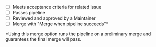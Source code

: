* [ ] Meets acceptance criteria for related issue
* [ ] Passes pipeline
* [ ] Reviewed and approved by a Maintainer
* [ ] Merge with "Merge when pipeline succeeds"*

*Using this merge option runs the pipeline on a preliminary merge and guarantees the final merge will pass.
